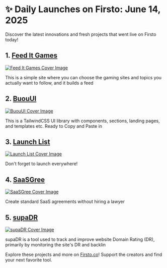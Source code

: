 # ✨ Daily Launches on Firsto: June 14, 2025

Discover the latest innovations and fresh projects that went live on Firsto today!

## 1. [ Feed It Games](https://firsto.co/projects/feed-it-games)

[![ Feed It Games Cover Image](https://607255gt6f.ufs.sh/f/ViZtN9dvJxPt26UbHuSxVmCIRWE6tw3qPjXQ8Z7zf2dBkucM)](https://firsto.co/projects/feed-it-games)

 This is a simple site where you can choose the gaming sites and topics you actually want to follow, and it builds a feed



## 2. [BuouUI](https://firsto.co/projects/buouui)

[![BuouUI Cover Image](https://607255gt6f.ufs.sh/f/ViZtN9dvJxPtkK931JDNeCU1w3hVqAcWOZ025dPgzfDTSMnR)](https://firsto.co/projects/buouui)

 This is a TailwindCSS UI library with components, sections, landing pages, and templates etc. Ready to Copy and Paste in



## 3. [Launch List](https://firsto.co/projects/launch-list)

[![Launch List Cover Image](https://607255gt6f.ufs.sh/f/ViZtN9dvJxPtwIpmTN4GvHWxfhrZXB5mtNkczFyYS42TqECl)](https://firsto.co/projects/launch-list)

 Don't forget to launch everywhere!



## 4. [SaaSGree](https://firsto.co/projects/saasgree)

[![SaaSGree Cover Image](https://607255gt6f.ufs.sh/f/ViZtN9dvJxPtuNf7NEt2VewaiyL8jUOnzd5oBZHkhgFYvGqA)](https://firsto.co/projects/saasgree)

 Create standard SaaS agreements without hiring a lawyer



## 5. [supaDR](https://firsto.co/projects/supadr)

[![supaDR Cover Image](https://607255gt6f.ufs.sh/f/ViZtN9dvJxPtAyU2X1RXFlrZiSP1hOy5tcEu29DvsCK7Hdno)](https://firsto.co/projects/supadr)

 supaDR is a tool used to track and improve website Domain Rating (DR), primarily by monitoring the site's DR and backlin




Explore these projects and more on [Firsto.co](https://firsto.co)! Support the creators and find your next favorite tool.
